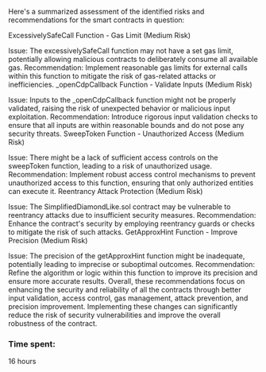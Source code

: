 Here's a summarized assessment of the identified risks and recommendations for the smart contracts in question:

ExcessivelySafeCall Function - Gas Limit (Medium Risk)

Issue: The excessivelySafeCall function may not have a set gas limit, potentially allowing malicious contracts to deliberately consume all available gas.
Recommendation: Implement reasonable gas limits for external calls within this function to mitigate the risk of gas-related attacks or inefficiencies.
_openCdpCallback Function - Validate Inputs (Medium Risk)

Issue: Inputs to the _openCdpCallback function might not be properly validated, raising the risk of unexpected behavior or malicious input exploitation.
Recommendation: Introduce rigorous input validation checks to ensure that all inputs are within reasonable bounds and do not pose any security threats.
SweepToken Function - Unauthorized Access (Medium Risk)

Issue: There might be a lack of sufficient access controls on the sweepToken function, leading to a risk of unauthorized usage.
Recommendation: Implement robust access control mechanisms to prevent unauthorized access to this function, ensuring that only authorized entities can execute it.
Reentrancy Attack Protection (Medium Risk)

Issue: The SimplifiedDiamondLike.sol contract may be vulnerable to reentrancy attacks due to insufficient security measures.
Recommendation: Enhance the contract's security by employing reentrancy guards or checks to mitigate the risk of such attacks.
GetApproxHint Function - Improve Precision (Medium Risk)

Issue: The precision of the getApproxHint function might be inadequate, potentially leading to imprecise or suboptimal outcomes.
Recommendation: Refine the algorithm or logic within this function to improve its precision and ensure more accurate results.
Overall, these recommendations focus on enhancing the security and reliability of all the contracts through better input validation, access control, gas management, attack prevention, and precision improvement. Implementing these changes can significantly reduce the risk of security vulnerabilities and improve the overall robustness of the contract.

### Time spent:
16 hours